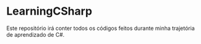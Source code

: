# LearningCSharp

Este repositório irá conter todos os códigos feitos durante minha trajetória de aprendizado de C#.

